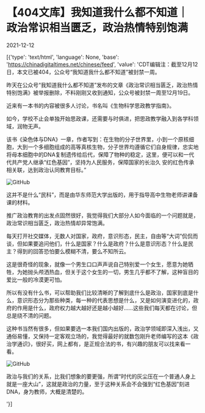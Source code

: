 # 【404文库】我知道我什么都不知道｜政治常识相当匮乏，政治热情特别饱满

2021-12-12

[{'type': 'text/html', 'language': None, 'base': 'https://chinadigitaltimes.net/chinese/feed', 'value': 'CDT编辑注：截至12月12日，本文已被404，公众号“我知道我什么都不知道”被封禁一周。

昨天在公众号“我知道我什么都不知道”发布的文章《政治常识相当匮乏，政治热情特别饱满》被举报删除，不料刚刚又收到通知，公众号被封禁一周至12月19日。

近来有一本书的内容被很多人讨论，书名叫《生物科学思政教学指南》。

如今，学校不止会单独开始思政课，还需要与时俱进，把思政教学融入到各学科领域，润物无声。

该书《染色体与DNA》一章，作者写到：在生物的分子世界里，小到一个原核细胞，大到一个多细胞组成的高等真核生物，分子世界均遵循它们自身规律，忠实地将母本细胞中的DNA复制遗传给后代，保障了物种的稳定，这里，便可以和一代代共产党人继承“红色基因”，坚持为人民服务，保障国家的长治久 安的红色传承相关联，达到政治认同教育目标。”

![GitHub](https://chinadigitaltimes.net/chinese/files/2021/12/post-674421-61b4ca397b39c.)

这并不是什么“民科”，而是由华东师范大学出版的，用于指导高中生物老师讲课备课的材料。

推广政治教育的出发点固然很好，我觉得我们大部分人如今面临的一个问题就是，政治常识相当匮乏，政治热情却异常饱满。

每天打开社交媒体，无数人对国家，政府，意识形态，民主，自由等“大词”侃侃而谈，但如果要追问他们，什么是国家？什么是政府？什么是意识形态？什么是民主？得到的回答恐怕要么模糊不清，要么不知所云。

这是很奇怪的现象，就像一个男生口口声声说自己特别爱一个女生，愿意为她牺牲，为她抛头颅洒热血，但关于这个女生的一切，男生几乎都不了解，这种盲目的爱比一般的冷漠更可怕。

所以有没有什么书，可以帮助我们比较清晰的了解到底什么是政治，国家到底是什么，意识形态分为那些种类，每一种的代表思想是什么，又是如何演变进化的，政府的作用是什么，政府权力越大越好还是越小越好……这些我们每天都在讨论，但总是绕不清的问题。

这种书当然有很多，但如果要选一本我们国内出版的，政治学领域即深入浅出，又通俗易懂，又保持一定客观立场的，我觉得最好的就数包刚升老师编写的这本《政治学通识》，很好买，网上都有，是正规合法的书，有兴趣的朋友可以找来看一看。

![GitHub](https://chinadigitaltimes.net/chinese/files/2021/12/post-674421-61b4ca3981920.)

政治与我们的关系，比我们想象的要更强，所谓“时代的灰尘压在一个普通人身上就是一座大山”，这就是政治的力量，至于这种关系会不会强到“红色基因”刻进DNA，身为教师，大概是清楚的。

'}]